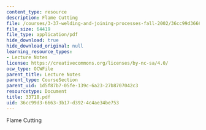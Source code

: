 ```yaml
---
content_type: resource
description: Flame Cutting
file: /courses/3-37-welding-and-joining-processes-fall-2002/36cc99d366633b17d3924c4ae34be753_33718.pdf
file_size: 64419
file_type: application/pdf
hide_download: true
hide_download_original: null
learning_resource_types:
- Lecture Notes
license: https://creativecommons.org/licenses/by-nc-sa/4.0/
ocw_type: OCWFile
parent_title: Lecture Notes
parent_type: CourseSection
parent_uid: 1d5f87b7-05fe-139c-6a23-27b8707042c3
resourcetype: Document
title: 33718.pdf
uid: 36cc99d3-6663-3b17-d392-4c4ae34be753
---
```

Flame Cutting